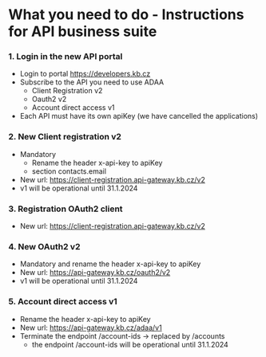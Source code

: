 # What you **need to do**  - Instructions for API business suite

### 1. Login in the new API portal

- Login to portal <https://developers.kb.cz>
- Subscribe to the API you need to use ADAA
  - Client Registration v2
  - Oauth2 v2
  - Account direct access v1
- Each API must have its own apiKey (we have cancelled the applications)

### 2. New Client registration v2

- Mandatory
  - Rename the header x-api-key to apiKey
  - section contacts.email
- New url: <https://client-registration.api-gateway.kb.cz/v2>
- v1 will be operational until 31.1.2024

### 3. Registration OAuth2 client

- New url: <https://client-registration.api-gateway.kb.cz/v2>

### 4. New OAuth2 v2

- Mandatory and rename the header x-api-key to apiKey
- New url: <https://api-gateway.kb.cz/oauth2/v2>
- v1 will be operational until 31.1.2024

### 5. Account direct access v1

- Rename the header x-api-key to apiKey
- New url: <https://api-gateway.kb.cz/adaa/v1>
- Terminate the endpoint /account-ids → replaced by /accounts
  - the endpoint /account-ids will be operational until 31.1.2024
